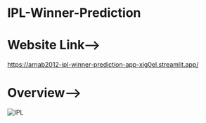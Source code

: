 # IPL-Winner-Prediction
# Website Link--> 
https://arnab2012-ipl-winner-prediction-app-xig0el.streamlit.app/
# Overview-->
![IPL](https://user-images.githubusercontent.com/98828838/229971102-ee6064fb-d667-47f9-9b38-1ad1dcc73837.png)
